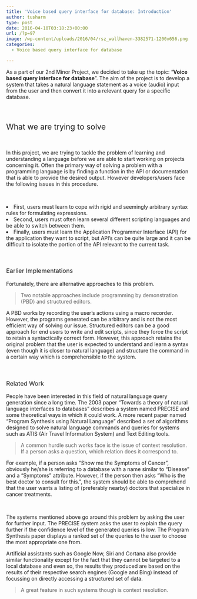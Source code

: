 ```yaml
---
title: 'Voice based query interface for database: Introduction'
author: tusharm
type: post
date: 2016-04-10T03:18:23+00:00
url: /?p=97
image: /wp-content/uploads/2016/04/rsz_wallhaven-3382571-1200x656.png
categories:
  - Voice based query interface for database

---
```

<span style="font-weight: 400;">As a part of our 2nd Minor Project, we decided to take up the topic: “<strong>Voice based query interface for database</strong>”. The aim of the project is to develop a system that takes a natural language statement as a voice (audio) input from the user and then convert it into a relevant query for a specific database.</span>

&nbsp;

## <span style="font-weight: 400;">What we are trying to solve</span>

&nbsp;

<span style="font-weight: 400;">In this project, we are trying to tackle the problem of learning and understanding a language before we are able to start working on projects concerning it. Often the primary way of solving a problem with a programming language is by finding a function in the API or documentation that is able to provide the desired output. However developers/users face the following issues in this procedure.</span>

&nbsp;

<li style="font-weight: 400;">
  <span style="font-weight: 400;">First, users must learn to cope with rigid and seemingly arbitrary syntax rules for formulating expressions. </span>
</li>
<li style="font-weight: 400;">
  <span style="font-weight: 400;">Second, users must often learn several different scripting languages and be able to switch between them. </span>
</li>
<li style="font-weight: 400;">
  <span style="font-weight: 400;">Finally, users must learn the Application Programmer Interface (API) for the application they want to script, but API’s can be quite large and it can be difficult to isolate the portion of the API relevant to the current task.</span>
</li>

&nbsp;

### <span style="font-weight: 400;">Earlier Implementations</span>

<span style="font-weight: 400;">Fortunately, there are alternative approaches to this problem. </span>

> <span style="font-weight: 400;">Two notable approaches include programming by demonstration (PBD) and structured editors. </span>

<span style="font-weight: 400;">A PBD works by recording the user’s actions using a macro recorder. However, the programs generated can be arbitrary and is not the most efficient way of solving our issue. Structured editors can be a good approach for end users to write and edit scripts, since they force the script to retain a syntactically correct form. However, this approach retains the original problem that the user is expected to understand and learn a syntax (even though it is closer to natural language) and structure the command in a certain way which is comprehensible to the system.</span>

&nbsp;

### <span style="font-weight: 400;">Related Work</span>

<span style="font-weight: 400;">People have been interested in this field of natural language query generation since a long time. The 2003 paper “Towards a theory of natural language interfaces to databases” describes a system named PRECISE and some theoretical ways in which it could work. A more recent paper named “Program Synthesis using Natural Language” described a set of algorithms designed to solve natural language commands and queries for systems such as ATIS (Air Travel Information System) and Text Editing tools. </span>

> <span style="font-weight: 400;">A common hurdle such works face is the issue of context resolution. If a person asks a question, which relation does it correspond to.</span>

 <span style="font-weight: 400;">For example, if a person asks “Show me the Symptoms of Cancer”, obviously he/she is referring to a database with a name similar to “Disease” and a “Symptoms” attribute. However, if the person then asks “Who is the best doctor to consult for this.”, the system should be able to comprehend that the user wants a listing of (preferably nearby) doctors that specialize in cancer treatments.</span>

&nbsp;

<span style="font-weight: 400;">The systems mentioned above go around this problem by asking the user for further input. The PRECISE system asks the user to explain the query further if the confidence level of the generated queries is low. The Program Synthesis paper displays a ranked set of the queries to the user to choose the most appropriate one from.</span>
  
<span style="font-weight: 400;">Artificial assistants such as Google Now, Siri and Cortana also provide similar functionality except for the fact that they cannot be targeted to a local database and even so, the results they produced are based on the results of their respective search engines (Google and Bing) instead of focussing on directly accessing a structured set of data. </span>

> <span style="font-weight: 400;">A great feature in such systems though is context resolution.</span>
